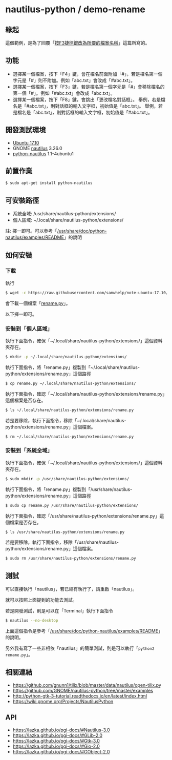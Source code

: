 
# nautilus-python / demo-rename


## 緣起

這個範例，是為了回覆「[按F3捷徑鍵改為所要的檔案名稱](https://www.ubuntu-tw.org/modules/newbb/viewtopic.php?post_id=356290#forumpost356290)」這篇所寫的。


## 功能

* 選擇某一個檔案，按下「F4」鍵，會在檔名前面附加「#」，若是檔名第一個字元是「#」則不附加。例如「abc.txt」會改成「#abc.txt」。
* 選擇某一個檔案，按下「F3」鍵，若是檔名第一個字元是「#」會移除檔名的第一個「#」。例如「#abc.txt」會改成「abc.txt」。
* 選擇某一個檔案，按下「F8」鍵，會跳出「更改檔名對話框」。
  舉例，若是檔名是「#abc.txt」，則對話框的輸入文字框，初始值是「abc.txt」。
  舉例，若是檔名是「abc.txt」，則對話框的輸入文字框，初始值是「#abc.txt」。


## 開發測試環境

* [Ubuntu 17.10](https://wiki.ubuntu.com/ArtfulAardvark/ReleaseNotes)
* GNOME [nautilus](https://packages.ubuntu.com/artful/nautilus) 3.26.0
* [python-nautilus](https://packages.ubuntu.com/artful/python-nautilus) 1.1-4ubuntu1

## 前置作業

``` sh
$ sudo apt-get install python-nautilus
```


## 可安裝路徑

* 系統全域: /usr/share/nautilus-python/extensions/
* 個人區域: ~/.local/share/nautilus-python/extensions/

註: 擇一即可。可以參考「[/usr/share/doc/python-nautilus/examples/README](https://github.com/GNOME/nautilus-python/tree/master/examples)」的說明


## 如何安裝


### 下載

執行

``` sh
$ wget -c https://raw.githubusercontent.com/samwhelp/note-ubuntu-17.10/gh-pages/example/nautilus/nautilus-python/demo-rename/rename.py
```

會下載一個檔案「[rename.py](https://github.com/samwhelp/note-ubuntu-17.10/blob/gh-pages/example/nautilus/nautilus-python/demo-rename/rename.py)」。

以下擇一即可。


### 安裝到「個人區域」

執行下面指令，確保「~/.local/share/nautilus-python/extensions/」這個資料夾存在。

``` sh
$ mkdir -p ~/.local/share/nautilus-python/extensions/
```

執行下面指令，將「rename.py」複製到「~/.local/share/nautilus-python/extensions/rename.py」這個路徑

``` sh
$ cp rename.py ~/.local/share/nautilus-python/extensions/
```

執行下面指令，確認「~/.local/share/nautilus-python/extensions/rename.py」這個檔案是否存在。

``` sh
$ ls ~/.local/share/nautilus-python/extensions/rename.py
```

若是要移除，執行下面指令，移除「~/.local/share/nautilus-python/extensions/rename.py」這個檔案。

``` sh
$ rm ~/.local/share/nautilus-python/extensions/rename.py
```

### 安裝到「系統全域」

執行下面指令，確保「~/.local/share/nautilus-python/extensions/」這個資料夾存在。

``` sh
$ sudo mkdir -p /usr/share/nautilus-python/extensions/
```

執行下面指令，將「rename.py」複製到「/usr/share/nautilus-python/extensions/rename.py」這個路徑

``` sh
$ sudo cp rename.py /usr/share/nautilus-python/extensions/
```

執行下面指令，確認「/usr/share/nautilus-python/extensions/rename.py」這個檔案是否存在。

``` sh
$ ls /usr/share/nautilus-python/extensions/rename.py
```

若是要移除，執行下面指令，移除「/usr/share/nautilus-python/extensions/rename.py」這個檔案。

``` sh
$ sudo rm /usr/share/nautilus-python/extensions/rename.py
```

## 測試

可以直接執行「nautilus」，若已經有執行了，請重啟「nautilus」。

就可以按照上面提到的功能去測試。

若是開發測試，則是可以在「Terminal」執行下面指令

``` sh
$ nautilus --no-desktop
```

上面這個指令是參考「[/usr/share/doc/python-nautilus/examples/README](https://github.com/GNOME/nautilus-python/tree/master/examples)」的說明。

另外我有寫了一些非相依「nautilus」的簡單測試，則是可以執行「`python2 rename.py`」。


## 相關連結

* https://github.com/gnunn1/tilix/blob/master/data/nautilus/open-tilix.py
* https://github.com/GNOME/nautilus-python/tree/master/examples
* http://python-gtk-3-tutorial.readthedocs.io/en/latest/index.html
* https://wiki.gnome.org/Projects/NautilusPython


## API

* https://lazka.github.io/pgi-docs/#Nautilus-3.0
* https://lazka.github.io/pgi-docs/#GLib-2.0
* https://lazka.github.io/pgi-docs/#Gtk-3.0
* https://lazka.github.io/pgi-docs/#Gio-2.0
* https://lazka.github.io/pgi-docs/#GObject-2.0
